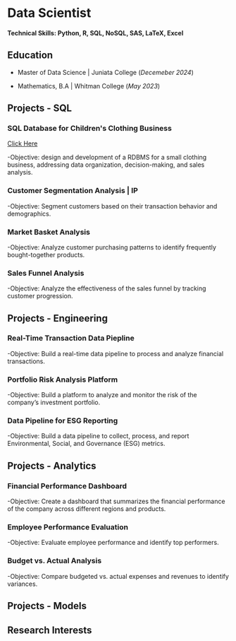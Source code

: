 # Data Scientist

#### Technical Skills: Python, R, SQL, NoSQL, SAS, LaTeX, Excel

## Education
- Master of Data Science | Juniata College (_Decemeber 2024_)

- Mathematics, B.A | Whitman College (_May 2023_)

## Projects - SQL 
### SQL Database for Children's Clothing Business
[Click Here](https://drive.google.com/file/d/102cyGHhGXm0sfVJwIBOj6pHmz4GVxULR/view?usp=drive_link)

-Objective: design and development of a RDBMS for a small clothing business, addressing data organization, decision-making, and sales analysis.

### Customer Segmentation Analysis | IP 
-Objective: Segment customers based on their transaction behavior and demographics.

### Market Basket Analysis 
-Objective: Analyze customer purchasing patterns to identify frequently bought-together products.

### Sales Funnel Analysis 
-Objective: Analyze the effectiveness of the sales funnel by tracking customer progression.

## Projects - Engineering 
### Real-Time Transaction Data Piepline
-Objective: Build a real-time data pipeline to process and analyze financial transactions.

### Portfolio Risk Analysis Platform 
-Objective: Build a platform to analyze and monitor the risk of the company’s investment portfolio.

### Data Pipeline for ESG Reporting 
-Objective: Build a data pipeline to collect, process, and report Environmental, Social, and Governance (ESG) metrics.

## Projects - Analytics 
### Financial Performance Dashboard 
-Objective: Create a dashboard that summarizes the financial performance of the company across different regions and products.

### Employee Performance Evaluation 
-Objective: Evaluate employee performance and identify top performers.

### Budget vs. Actual Analysis
-Objective: Compare budgeted vs. actual expenses and revenues to identify variances.

## Projects - Models 



## Research Interests

